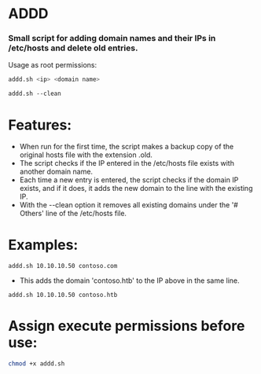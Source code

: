 # ADDD
### Small script for adding domain names and their IPs in /etc/hosts and delete old entries.

Usage as root permissions:
```bash
addd.sh <ip> <domain name>
```
```
addd.sh --clean
```
# Features:
- When run for the first time, the script makes a backup copy of the original hosts file with the extension .old.
- The script checks if the IP entered in the /etc/hosts file exists with another domain name. 
- Each time a new entry is entered, the script checks if the domain IP exists, and if it does, it adds the new domain to the line with the existing IP.
- With the --clean option it removes all existing domains under the '# Others' line of the /etc/hosts file.

# Examples:
```
addd.sh 10.10.10.50 contoso.com
```

- This adds the domain 'contoso.htb' to the IP above in the same line.
```
addd.sh 10.10.10.50 contoso.htb
```
# Assign execute permissions before use:
```bash
chmod +x addd.sh
```
